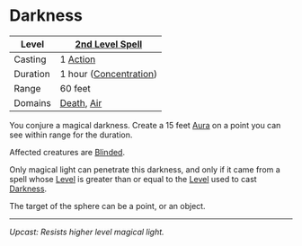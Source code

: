 # Darkness

| Level    | [2nd Level Spell](2nd%20Level%20Spells.md)                                         |
| -------- | ---------------------------------------------------------------------------------- |
| Casting  | 1 [Action](../../../../Game%20Procedures/Core%20Procedures/Action.md)                                |
| Duration | 1 hour ([Concentration](../../Concentration.md))                   |
| Range    | 60 feet                                                                            |
| Domains  | [Death](../../Spell%20Domains/Death.md), [Air](../../Spell%20Domains/Air.md) |

You conjure a magical darkness. Create a 15 feet [Aura](../../Areas%20of%20Effect/Aura.md) on a point you can see within range for the duration.

Affected creatures are [Blinded](../../../../Game%20Procedures/Conditions/Blinded.md).

Only magical light can penetrate this darkness, and only if it came from a spell whose [Level](../../Spell%20Level.md) is greater than or equal to the [Level](../../Spell%20Level.md) used to cast [Darkness](../../../../Game%20Procedures/Hazards/Darkness.md).

The target of the sphere can be a point, or an object.

---
*Upcast: Resists higher level magical light.*
